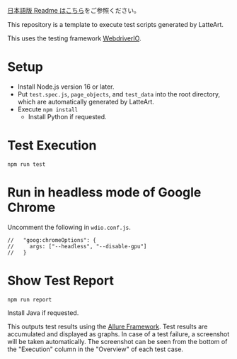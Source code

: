 [日本語版 Readme はこちら](./README_ja.md)をご参照ください。

This repository is a template to execute test scripts generated by LatteArt.

This uses the testing framework [WebdriverIO](https://webdriver.io/).

# Setup

- Install Node.js version 16 or later.
- Put `test.spec.js`, `page_objects`, and `test_data` into the root directory, which are automatically generated by LatteArt.
- Execute `npm install`
  - Install Python if requested.

# Test Execution

`npm run test`

# Run in headless mode of Google Chrome

Uncomment the following in `wdio.conf.js`.

```
//   "goog:chromeOptions": {
//     args: ["--headless", "--disable-gpu"]
//   }
```

# Show Test Report

`npm run report`

Install Java if requested.

This outputs test results using the [Allure Framework](http://allure.qatools.ru/).
Test results are accumulated and displayed as graphs.
In case of a test failure, a screenshot will be taken automatically.
The screenshot can be seen from the bottom of the "Execution" column in the "Overview" of each test case.
